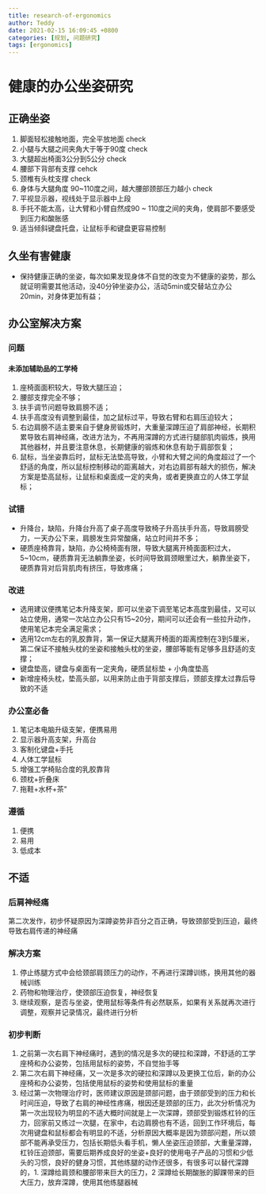 ```yaml
---
title: research-of-ergonomics 
author: Teddy
date: 2021-02-15 16:09:45 +0800
categories: [规划, 问题研究]
tags: [ergonomics]
---
```


# 健康的办公坐姿研究

## 正确坐姿

1. 脚面轻松接触地面，完全平放地面 check
2. 小腿与大腿之间夹角大于等于90度 check
3. 大腿超出椅面3公分到5公分 check
4. 腰部下背部有支撑 cehck
5. 颈椎有头枕支撑 check
6. 身体与大腿角度 90~110度之间，越大腰部颈部压力越小 check
7. 平视显示器，视线处于显示器中上段
8. 手托不能太高，让大臂和小臂自然成90 ~ 110度之间的夹角，使肩部不要感受到压力和酸胀感
9. 适当倾斜键盘托盘，让鼠标手和键盘更容易控制

## 久坐有害健康

* 保持健康正确的坐姿，每次如果发现身体不自觉的改变为不健康的姿势，那么就证明需要其他活动，没40分钟坐姿办公，活动5min或交替站立办公20min，对身体更加有益；



## 办公室解决方案

### 问题

#### 未添加辅助品的工学椅

1. 座椅面面积较大，导致大腿压迫；
2. 腰部支撑完全不够；
3. 扶手调节问题导致肩膀不适；
4. 扶手高度没有调整到最佳，加之鼠标过平，导致右臂和右肩压迫较大；
5. 右边肩膀不适主要来自于健身房锻炼时，大重量深蹲压迫了肩部神经，长期积累导致右肩神经痛，改进方法为，不再用深蹲的方式进行腿部肌肉锻炼，换用其他器材，并且要注意休息，长期健康的锻炼和休息有助于肩部恢复；
6. 鼠标，当坐姿靠后时，鼠标无法垫高导致，小臂和大臂之间的角度超过了一个舒适的角度，所以鼠标控制移动的距离越大，对右边肩部有越大的损伤，解决方案是垫高鼠标，让鼠标和桌面成一定的夹角，或者更换直立的人体工学鼠标；

### 试错

* 升降台，缺陷，升降台升高了桌子高度导致椅子升高扶手升高，导致肩膀受力，一天办公下来，肩膀发生异常酸痛，站立时间并不多；
* 硬质座椅靠背，缺陷，办公椅椅面有限，导致大腿离开椅面面积过大，5\~10cm，硬质靠背无法躺靠坐姿，长时间导致肩颈眼里过大，躺靠坐姿下，硬质靠背对后背肌肉有挤压，导致疼痛；


### 改进

* 选用建议便携笔记本升降支架，即可以坐姿下调至笔记本高度到最佳，又可以站立使用，通常一次站立办公只有15\~20分，期间可以还会有一些拉升动作，使用笔记本完全满足需求；
* 选用12cm左右的乳胶靠背，第一保证大腿离开椅面的距离控制在3到5厘米，第二保证不接触头枕的坐姿和接触头枕的坐姿，腰部等能有足够多且舒适的支撑；
* 键盘垫高，键盘与桌面有一定夹角，硬质鼠标垫 + 小角度垫高
* 新增座椅头枕，垫高头部，以用来防止由于背部支撑后，颈部支撑太过靠后导致的不适


### 办公室必备

1. 笔记本电脑升级支架，便携易用
2. 显示器升高支架，升高台
3. 客制化键盘+手托
4. 人体工学鼠标
5. 增强工学椅贴合度的乳胶靠背
6. 颈枕+折叠床
7. 拖鞋+水杯+茶"
### 遵循

1. 便携 
2. 易用
3. 低成本



## 不适

### 后肩神经痛

第二次发作，初步怀疑原因为深蹲姿势非百分之百正确，导致颈部受到压迫，最终导致右肩传递的神经痛

### 解决方案

1. 停止练腿方式中会给颈部肩颈压力的动作，不再进行深蹲训练，换用其他的器械训练
2. 药物和物理治疗，使颈部压迫恢复，神经恢复
3. 继续观察，是否与坐姿，使用鼠标等条件有必然联系，如果有关系就再次进行调整，观察并记录情况，最终进行分析

### 初步判断

1. 之前第一次右肩下神经痛时，遇到的情况是多次的硬拉和深蹲，不舒适的工学座椅和办公姿势，包括用鼠标的姿势，不自觉抬手等
2. 第二次右肩下神经痛，又一次是多次的硬拉和深蹲以及更换工位后，新的办公座椅和办公姿势，包括使用鼠标的姿势和使用鼠标的重量
3. 经过第一次物理治疗时，医师建议原因是颈部问题，由于颈部受到的压力和长时间压迫，导致了右肩的神经性疼痛，根因还是颈部的压力，此次分析情况为第一次出现较为明显的不适大概时间就是上一次深蹲，颈部受到锻炼杠铃的压力，回家前又练过一次腿，在家中，右边肩膀也有不适，回到工作环境后，每次用键盘和鼠标都会有明显的不适，分析原因大概率是因为颈部问题，所以颈部不能再承受压力，包括长期低头看手机，懒人坐姿压迫颈部，大重量深蹲，杠铃压迫颈部，需要后期养成良好的坐姿+良好的使用电子产品的习惯和少低头的习惯，良好的健身习惯，其他练腿的动作还很多，有很多可以替代深蹲的，1. 深蹲给肩颈和腰部带来巨大的压力，2 深蹲给长期酸胀的脚踝带来的巨大压力，放弃深蹲，使用其他练腿器械
